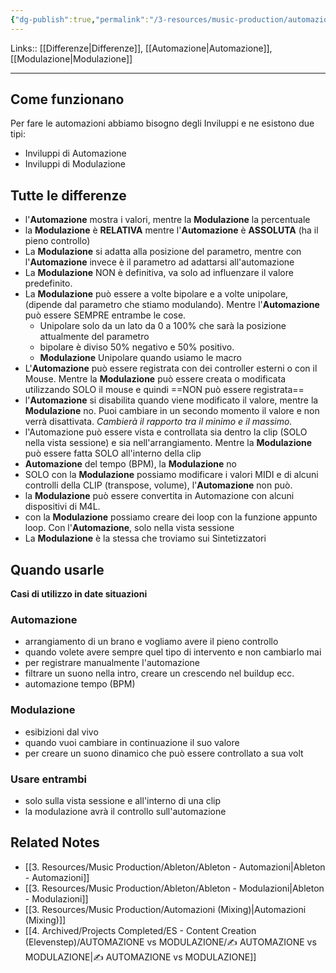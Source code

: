 ```yaml
---
{"dg-publish":true,"permalink":"/3-resources/music-production/automazione-vs-modulazione/","tags":["note"]}
---
```


Links:: [[Differenze\|Differenze]], [[Automazione\|Automazione]], [[Modulazione\|Modulazione]]

---
## Come funzionano

Per fare le automazioni abbiamo bisogno degli Inviluppi e ne esistono due tipi:
- Inviluppi di Automazione
- Inviluppi di Modulazione

## Tutte le differenze

- l'**Automazione** mostra i valori, mentre la **Modulazione** la percentuale
- la **Modulazione** è **RELATIVA** mentre l'**Automazione** è **ASSOLUTA** (ha il pieno controllo)
- La **Modulazione** si adatta alla posizione del parametro, mentre con l'**Automazione** invece è il parametro ad adattarsi all'automazione
- La **Modulazione** NON è definitiva, va solo ad influenzare il valore predefinito. 
- La **Modulazione** può essere a volte bipolare e a volte unipolare, (dipende dal parametro che stiamo modulando). Mentre l'**Automazione** può essere SEMPRE entrambe le cose.
	- Unipolare solo da un lato da 0 a 100% che sarà la posizione attualmente del parametro
	- bipolare è diviso 50% negativo e 50% positivo. 
	- **Modulazione** Unipolare quando usiamo le macro
- L'**Automazione** può essere registrata con dei controller esterni o con il Mouse. Mentre la **Modulazione** può essere creata o modificata utilizzando SOLO il mouse e quindi ==NON può essere registrata==
- l'**Automazione** si disabilita quando viene modificato il valore, mentre la **Modulazione** no. Puoi cambiare in un secondo momento il valore e non verrà disattivata. _Cambierà il rapporto tra il minimo e il massimo._
- l'Automazione può essere vista e controllata sia dentro la clip (SOLO nella vista sessione) e sia nell'arrangiamento. Mentre la **Modulazione** può essere fatta SOLO all'interno della clip 
- **Automazione** del tempo (BPM), la **Modulazione** no
- SOLO con la **Modulazione** possiamo modificare i valori MIDI e di alcuni controlli della CLIP (transpose, volume), l'**Automazione** non può. 
- la **Modulazione** può essere convertita in Automazione con alcuni dispositivi di M4L.
- con la **Modulazione** possiamo creare dei loop con la funzione appunto loop. Con l'**Automazione**, solo nella vista sessione
- La **Modulazione** è la stessa che troviamo sui Sintetizzatori


## Quando usarle

**Casi di utilizzo in date situazioni**
### Automazione

- arrangiamento di un brano e vogliamo avere il pieno controllo
- quando volete avere sempre quel tipo di intervento e non cambiarlo mai
- per registrare manualmente l'automazione 
- filtrare un suono nella intro, creare un crescendo nel buildup ecc.
- automazione tempo (BPM)

### Modulazione

- esibizioni dal vivo
- quando vuoi cambiare in continuazione il suo valore
- per creare un suono dinamico che può essere controllato a sua volt

### Usare entrambi

- solo sulla vista sessione e all'interno di una clip
- la modulazione avrà il controllo sull'automazione



## Related Notes

- [[3. Resources/Music Production/Ableton/Ableton - Automazioni\|Ableton - Automazioni]]
- [[3. Resources/Music Production/Ableton/Ableton - Modulazioni\|Ableton - Modulazioni]]
- [[3. Resources/Music Production/Automazioni (Mixing)\|Automazioni (Mixing)]]
- [[4. Archived/Projects Completed/ES - Content Creation (Elevenstep)/AUTOMAZIONE vs MODULAZIONE/✍ AUTOMAZIONE vs MODULAZIONE\|✍ AUTOMAZIONE vs MODULAZIONE]]
